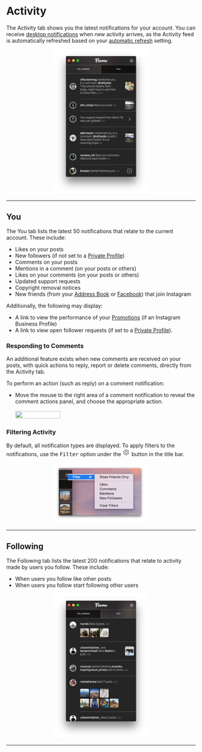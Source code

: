 # Activity

The Activity tab shows you the latest notifications for your account. You can receive [desktop notifications](/preferences/notifications.md) when new activity arrives, as the Activity feed is automatically refreshed based on your [automatic refresh](/preferences/feed.md#automatically-refresh) setting.

<p style="text-align: center; margin-top: 1em;"><img src="/views/assets/activity-you.png" width="50%" height="50%" /></p>

------

## You

The You tab lists the latest 50 notifications that relate to the current account. These include:

- Likes on your posts
- New followers (if not set to a [Private Profile](/views/profile/privateprofiles.md))
- Comments on your posts
- Mentions in a comment (on your posts or others)
- Likes on your comments (on your posts or others)
- Updated support requests
- Copyright removal notices
- New friends (from your [Address Book](/views/profile/invitecontacts.md) or [Facebook](/views/profile/followfacebook.md)) that join Instagram

Additionally, the following may display:

- A link to view the performance of your [Promotions](/views/promote.md) (if an Instagram Business Profile)
- A link to view open follower requests (if set to a [Private Profile](/views/profile/privateprofiles.md)).

### Responding to Comments

An additional feature exists when new comments are received on your posts, with quick actions to reply, report or delete comments, directly from the Activity tab.

To perform an action (such as reply) on a comment notification:

- Move the mouse to the right area of a comment notification to reveal the comment actions panel, and choose the appropriate action.<br /><br /><img src="/views/assets/comment-activity-actions.png" width="50%" height="50%" />


### Filtering Activity

By default, all notification types are displayed. To apply filters to the notifications, use the <kbd>Filter</kbd> option under the <img src="/views/assets/settings.png" width="20" height="20" /> button in the title bar.

<p style="text-align: center; margin-top: 1em;"><img src="/views/assets/activity-filtering.png" width="50%" height="50%" /></p>

------

## Following

The Following tab lists the latest 200 notifications that relate to activity made by users you follow. These include:

- When users you follow like other posts
- When users you follow start following other users

<p style="text-align: center; margin-top: 1em;"><img src="/views/assets/activity-following.png" width="50%" height="50%" /></p>

------